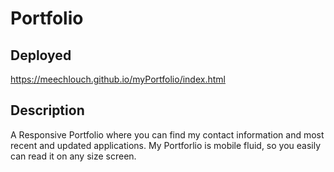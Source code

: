 # Portfolio
## Deployed
https://meechlouch.github.io/myPortfolio/index.html

## Description
A Responsive Portfolio where you can find my contact information and most recent and updated applications. My Portforlio is mobile fluid, so you easily can read it on any size screen.


